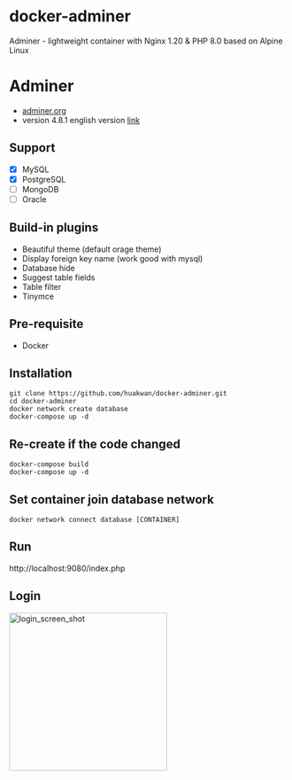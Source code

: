 # docker-adminer
Adminer - lightweight container with Nginx 1.20 &amp; PHP 8.0 based on Alpine Linux

# Adminer
- [adminer.org](https://www.adminer.org)
- version 4.8.1 english version [link](https://github.com/vrana/adminer/releases)

## Support
- [x] MySQL
- [x] PostgreSQL
- [ ] MongoDB
- [ ] Oracle

## Build-in plugins
- Beautiful theme (default orage theme)
- Display foreign key name (work good with mysql)
- Database hide
- Suggest table fields
- Table filter
- Tinymce

## Pre-requisite
- Docker

## Installation
```
git clone https://github.com/huakwan/docker-adminer.git
cd docker-adminer
docker network create database
docker-compose up -d
```

## Re-create if the code changed
```
docker-compose build
docker-compose up -d
```

## Set container join database network
```
docker network connect database [CONTAINER]
```

## Run
http://localhost:9080/index.php

## Login
<img width="285" alt="login_screen_shot" src="https://user-images.githubusercontent.com/10665780/154832094-8f91aa44-fb19-41bf-a787-e299f1642f74.png">
